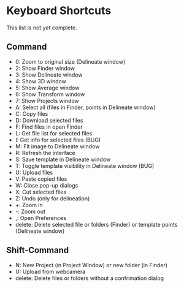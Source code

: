# Keyboard Shortcuts

This list is not yet complete.

## Command

* <span class="cmd">0</span>: Zoom to original size (Delineate window)
* <span class="cmd">2</span>: Show Finder window
* <span class="cmd">3</span>: Show Delineate window
* <span class="cmd">4</span>: Show 3D window
* <span class="cmd">5</span>: Show Average window
* <span class="cmd">6</span>: Show Transform window
* <span class="cmd">7</span>: Show Projects window
* <span class="cmd">A</span>: Select all (files in Finder, points in Delineate window)
* <span class="cmd">C</span>: Copy files
* <span class="cmd">D</span>: Download selected files
* <span class="cmd">F</span>: Find files in open Finder
* <span class="cmd">L</span>: Get file list for selected files
* <span class="cmd">I</span>: Get info for selected files (BUG)
* <span class="cmd">M</span>: Fit image to Delineate window
* <span class="cmd">R</span>: Refresh the interface
* <span class="cmd">S</span>: Save template in Delineate window
* <span class="cmd">T</span>: Toggle template visibility in Delineate window (BUG)
* <span class="cmd">U</span>: Upload files
* <span class="cmd">V</span>: Paste copied files
* <span class="cmd">W</span>: Close pop-up dialogs
* <span class="cmd">X</span>: Cut selected files
* <span class="cmd">Z</span>: Undo (only for delineation)
* <span class="cmd">+</span>: Zoom in
* <span class="cmd">-</span>: Zoom out
* <span class="cmd">,</span>: Open Preferences
* <span class="cmd">delete</span>: Delete selected file or folders (Finder) or template points (Delineate window)

## Shift-Command

* <span class="shiftcmd">N</span>: New Project (in Project Window) or new folder (in Finder)
* <span class="shiftcmd">U</span>: Upload from webcamera
* <span class="shiftcmd">delete</span>: Delete files or folders without a confrimation dialog

